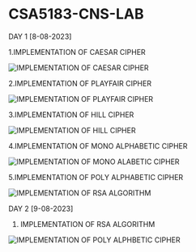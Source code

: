# CSA5183-CNS-LAB

DAY 1 [8-08-2023]

1.IMPLEMENTATION OF CAESAR CIPHER

  ![IMPLEMENTATION OF CAESAR CIPHER](https://github.com/geethikageethika/CSA5183-CNS-LAB/assets/112924807/5ddd56df-4791-4416-981e-327f99ea1030)

2.IMPLEMENTATION OF PLAYFAIR CIPHER

  ![IMPLEMENTATION OF PLAYFAIR CIPHER](https://github.com/geethikageethika/CSA5183-CNS-LAB/assets/112924807/dfe14e37-206b-482d-b705-06d0587a3a75)

3.IMPLEMENTATION OF HILL CIPHER

  ![IMPLEMENTATION OF HILL CIPHER](https://github.com/geethikageethika/CSA5183-CNS-LAB/assets/112924807/d3158200-7840-4612-a735-363a6d0d89c1)

4.IMPLEMENTATION OF MONO ALPHABETIC CIPHER

  ![IMPLEMENTATION OF MONO ALABETIC CIPHER](https://github.com/geethikageethika/CSA5183-CNS-LAB/assets/112924807/3a7ab679-56bd-4d36-9f9d-d65764d2109b)


5.IMPLEMENTATION OF POLY ALPHABETIC CIPHER

  ![IMPLEMENTATION OF RSA ALGORITHM](https://github.com/geethikageethika/CSA5183-CNS-LAB/assets/112924807/131b22f9-9a8c-4ae0-8794-4561b1bd9981)




DAY 2 [9-08-2023]

1. IMPLEMENTATION OF RSA ALGORITHM

  ![IMPLEMENTATION OF POLY ALPHBETIC CIPHER](https://github.com/geethikageethika/CSA5183-CNS-LAB/assets/112924807/17275757-43cb-413d-a7fc-0e4bc64e72f4)

   

